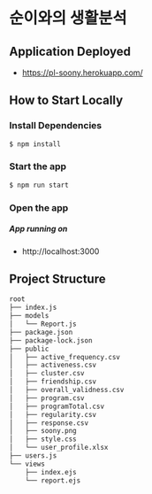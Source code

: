 # 순이와의 생활분석

## Application Deployed

-   https://pl-soony.herokuapp.com/

## How to Start Locally

### Install Dependencies

```bash
$ npm install
```

### Start the app

```bash
$ npm run start
```

### Open the app

##### App running on

-   http://localhost:3000

## Project Structure

```bash
root
├── index.js
├── models
│   └── Report.js
├── package.json
├── package-lock.json
├── public
│   ├── active_frequency.csv
│   ├── activeness.csv
│   ├── cluster.csv
│   ├── friendship.csv
│   ├── overall_validness.csv
│   ├── program.csv
│   ├── programTotal.csv
│   ├── regularity.csv
│   ├── response.csv
│   ├── soony.png
│   ├── style.css
│   └── user_profile.xlsx
├── users.js
└── views
    ├── index.ejs
    └── report.ejs
```

